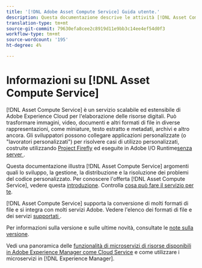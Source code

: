 ```yaml
---
title: '[!DNL Adobe Asset Compute Service] Guida utente.'
description: Questa documentazione descrive le attività [!DNL Asset Compute Service] come l'introduzione, come sviluppare, gestire, distribuire e risolvere i problemi del codice personalizzato.
translation-type: tm+mt
source-git-commit: 79630efa8cee2c8919d11e9bb3c14ee4ef54d0f3
workflow-type: tm+mt
source-wordcount: '195'
ht-degree: 4%

---
```



# Informazioni su [!DNL Asset Compute Service]

[!DNL Asset Compute Service] è un servizio scalabile ed estensibile di Adobe Experience Cloud per l&#39;elaborazione delle risorse digitali. Può trasformare immagini, video, documenti e altri formati di file in diverse rappresentazioni, come miniature, testo estratto e metadati, archivi e altro ancora. Gli sviluppatori possono collegare applicazioni personalizzate (o &quot;lavoratori personalizzati&quot;) per risolvere casi di utilizzo personalizzati, costruite utilizzando [Project Firefly](https://www.adobe.io/apis/experienceplatform/project-firefly/docs.html) ed eseguite in Adobe I/O Runtime[senza server ](https://www.adobe.io/apis/experienceplatform/runtime.html).

Questa documentazione illustra [!DNL Asset Compute Service] argomenti quali lo sviluppo, la gestione, la distribuzione e la risoluzione dei problemi del codice personalizzato. Per conoscere l&#39;offerta [!DNL Asset Compute Service], vedere questa [introduzione](introduction.md). Controlla [cosa può fare il servizio per te](introduction.md#possible-use-cases-benefits).

[!DNL Asset Compute Service] supporta la conversione di molti formati di file e si integra con molti servizi  Adobe. Vedere l&#39;elenco dei formati di file e dei servizi [supportati ](https://experienceleague.adobe.com/docs/experience-manager-cloud-service/assets/file-format-support.html).

Per informazioni sulla versione e sulle ultime novità, consultate le [note sulla versione](/help/release-notes.md).

Vedi una panoramica delle [funzionalità di microservizi di risorse disponibili in Adobe Experience Manager come Cloud Service](https://experienceleague.adobe.com/docs/experience-manager-cloud-service/assets/asset-microservices-overview.html) e come utilizzare i microservizi in [!DNL Experience Manager].

<!--
Possible to record the below info here in this landing page to centralize the miscellaneous info about Asset Compute Service?
 List of dependencies and requirements SDK, CLI, Devtools, etc.? Or may be a link to the prerequisites.
 Introduction video when Tech Marketing team shares one.
-->
